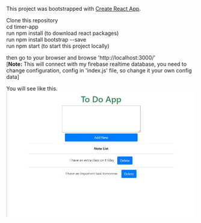 This project was bootstrapped with [Create React App](https://github.com/facebook/create-react-app).

Clone this repository<br/>
cd timer-app<br/>
run npm install (to download react packages)<br/>
run npm install bootstrap --save<br/>
run npm start (to start this project locally)<br/>

then go to your browser and browse 'http://localhost:3000/'<br/>
[<b>Note:</b> This will connect with my firebase realtime database, you need to change configuration, config in 'index.js' file, so change it your own config data]

You will see like this.
<img src="./img/preview.JPG">